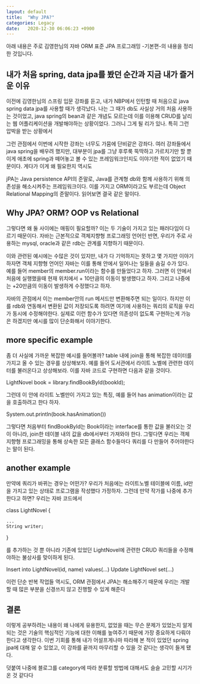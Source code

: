 ```yaml
---
layout: default
title:  "Why JPA?"
categories: Legacy
date:   2020-12-30 06:06:23 +0900
---
```


 아래 내용은 주로 김영한님의 자바 ORM 표준 JPA 프로그래밍 -기본편-의 내용을 정리한 것입니다.
 
 ## 내가 처음 spring, data jpa를 봤던 순간과 지금 내가 즐거운 이유
 
 이전에 김영한님의 스프링 입문 강좌를 듣고, 내가 NBP에서 인턴할 때 처음으로 java spring data jpa를 사용할 때가 생각났다. 나는 그 때가 db도 사실상 거의 처음 사용하는 것이었고, java spring의 bean과 같은 개념도 모르는데 이를 이용해 CRUD를 날리는 웹 어플리케이션을 개발해야하는 상황이었다. 그러니 그게 될 리가 있나. 특히 그런 압박을 받는 상황에서
 
 그런 관점에서 이번에 시작한 강좌는 너무도 가뭄에 단비같은 강좌다. 여러 강좌들에서 java spring을 배우려 했지만, 대부분이 jpa를 그냥 후루룩 뚝딱하고 가르치기만 할 뿐 이게 애초에 spring과 떼어놓고 볼 수 있는 프레임워크인지도 이야기한 적이 없었기 때문이다. 게다가 이게 왜 필요한지 역시도
 
 jPA는 Java persistence API의 준말로, Java를 관계형 db와 함께 사용하기 위해 의존성을 해소시켜주는 프레임워크이다. 이를 가지고 ORM이라고도 부르는데 Object Relational Mapping의 준말이다. 읽어보면 결국 같은 말이다.
 
 ## Why JPA? ORM? OOP vs Relational
 
 그렇다면 왜 둘 사이에는 매핑이 필요할까? 이는 두 기술이 가지고 있는 패러다임이 다르기 때문이다. 자바는 근본적으로 객체지향형 프로그래밍 언어인 반면, 우리가 주로 사용하는 mysql, oracle과 같은 rdb는 관계를 지향하기 때문이다.
 
 이와 관련된 예시에는 수많은 것이 있지만, 내가 다 기억하지는 못하고 몇 가지만 이야기하자면 객체 지향형 언어인 자바는 이를 통해 안에서 일어나는 일들을 숨길 수가 있다. 예를 들어 member의 member.run이라는 함수를 만들었다고 하자. 그러면 이 안에서 처음에 실행했을때 현재 위치에서 + 10만큼의 이동이 발생했다고 하자. 그리고 나중에는 +20만큼의 이동이 발생하게 수정했다고 하자.
 
 자바의 관점에서 이는 member안의 run 메서드만 변환해주면 되는 일이다. 하지만 이를 rdb와 연동해서 변환된 값이 저장되도록 하려면 여기에 사용하는 쿼리의 로직을 우리가 동시에 수정해야한다. 실제로 이런 함수가 있다면 의존성이 없도록 구현하는게 가능은 하겠지만 예시를 많이 단순화해서 이야기한다.
 
 ## more specific example
 
 좀 더 사실에 가까운 복잡한 예시를 들어볼까? table 내에 join을 통해 복잡한 데이터를 가지고 올 수 있는 경우를 상상해보자. 예를 들어 도서관에서 라이트 노벨에 관련한 데이터를 불러온다고 상상해보라. 이를 자바 코드로 구현하면 다음과 같을 것이다.
 
 LightNovel book = library.findBookById(bookId);
 
 그런데 이 안에 라이트 노벨만이 가지고 있는 특징, 예를 들어 has animation이라는 값을 호출하려고 한다 하자.
 
 System.out.println(book.hasAnimation())
 
 그렇다면 처음부터 findBookById는 Book이라는 interface를 통한 값을 불러오는 것이 아니라, join한 테이블 내의 값을 db에서부터 가져와야 한다. 그렇다면 우리는 객체지향형 프로그래밍을 통해 상속한 모든 클래스 함수들마다 쿼리를 다 만들어 주어야한다는 말이 된다.
 
 ## another example
 
 만약에 쿼리가 바뀌는 경우는 어떤가? 우리가 처음에는 라이트노벨 테이블에 이름, id만을 가지고 있는 상태로 프로그램을 작성했다 가정하자. 그런데 만약 작가를 나중에 추가한다고 하면? 우리는 자바 코드에서
 
 class LightNovel {
 
 	...
 	String writer;
 }
 
 를 추가하는 것 뿐 아니라 기존에 있었던 LightNovel에 관련한 CRUD 쿼리들을 수정해야하는 불상사를 맞이하게 된다.
 
 Insert into LightNovel(id, name) values(...)
 Update LightNovel set(...)
 
 이런 단순 반복 작업들 역시도, ORM 관점에서 JPA는 해소해주기 때문에 우리는 개발할 때 많은 부분을 신경쓰지 않고 진행할 수 있게 해준다
 
 ## 결론
 
 이렇게 공부하려는 내용이 왜 나에게 유용한지, 없었을 때는 무슨 문제가 있었는지 알게 되는 것은 기술의 핵심적인 기능에 대한 이해를 높여주기 때문에 가장 중요하게 다뤄야한다고 생각한다. 이번 기회를 통해 내가 어설프게나마 따라해 본 적이 있었던 spring jpa에 대해 알 수 있었고, 이 강좌를 끝까지 마무리할 수 있을 것 같다는 생각이 들게 됐다.
 
 덧붙여 나중에 블로그를 category에 따라 분류할 방법에 대해서도 슬슬 고민할 시기가 온 것 같다다